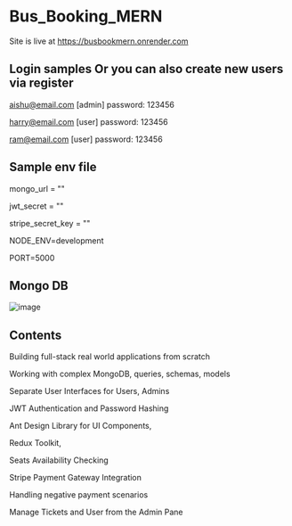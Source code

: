 # Bus_Booking_MERN

Site is live at https://busbookmern.onrender.com 

## Login samples Or you can also create new users via register
aishu@email.com [admin]
password: 123456

harry@email.com [user]
password: 123456

ram@email.com [user]
password: 123456

## Sample env file

mongo_url = ""

jwt_secret = ""

stripe_secret_key = ""

NODE_ENV=development

PORT=5000

## Mongo DB

![image](https://github.com/Aishwarya9425/Bus_Booking_MERN/assets/51038336/a537529d-18b3-4789-970d-d1c5583e6ade)

## Contents
Building full-stack real world applications from scratch

Working with complex MongoDB, queries, schemas, models

Separate User Interfaces for Users, Admins

JWT Authentication and Password Hashing

Ant Design Library for UI Components,

Redux Toolkit,

Seats Availability Checking

Stripe Payment Gateway Integration

Handling negative payment scenarios

Manage Tickets and User from the Admin Pane



